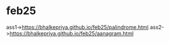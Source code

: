 # feb25
ass1->https://bhalkepriya.github.io/feb25/palindrome.html
ass2->https://bhalkepriya.github.io/feb25/aanagram.html
